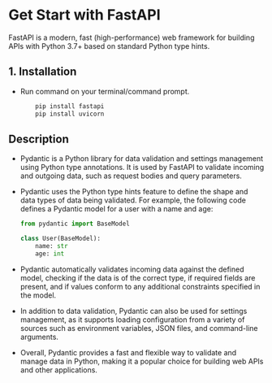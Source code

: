 # Get Start with FastAPI

FastAPI is a modern, fast (high-performance) web framework for building APIs with Python 3.7+ based on standard Python type hints.

## 1. Installation

- Run command on your terminal/command prompt.

    ```bash
        pip install fastapi
        pip install uvicorn
    ```

## Description

- Pydantic is a Python library for data validation and settings management using Python type annotations. It is used by FastAPI to validate incoming and outgoing data, such as request bodies and query parameters.

- Pydantic uses the Python type hints feature to define the shape and data types of data being validated. For example, the following code defines a Pydantic model for a user with a name and age:

    ```python
    from pydantic import BaseModel

    class User(BaseModel):
        name: str
        age: int
    ```

- Pydantic automatically validates incoming data against the defined model, checking if the data is of the correct type, if required fields are present, and if values conform to any additional constraints specified in the model.

- In addition to data validation, Pydantic can also be used for settings management, as it supports loading configuration from a variety of sources such as environment variables, JSON files, and command-line arguments.

- Overall, Pydantic provides a fast and flexible way to validate and manage data in Python, making it a popular choice for building web APIs and other applications.
